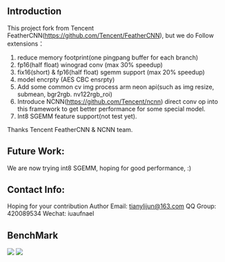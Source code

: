 ## Introduction

This project fork from Tencent FeatherCNN(https://github.com/Tencent/FeatherCNN), but we do Follow extensions：
1. reduce memory footprint(one pingpang buffer for each branch)
2. fp16(half float) winograd conv (max 30% speedup)
3. fix16(short) & fp16(half float) sgemm support (max 20% speedup)
4. model encrpty (AES CBC ensrpty)
5. Add some common cv img process arm neon api(such as img resize, submean, bgr2rgb. nv122rgb_roi)
6. Introduce NCNN(https://github.com/Tencent/ncnn) direct conv op into this framework to get better performance for some special model.
7. Int8 SGEMM feature support(not test yet).

Thanks Tencent FeatherCNN & NCNN team.

## Future Work:
We are now trying int8 SGEMM, hoping for good performance, :)



## Contact Info:
Hoping for your contribution
Author Email: tianylijun@163.com
QQ Group: 420089534
Wechat: iuaufnael

## BenchMark
<img src="https://raw.githubusercontent.com/tianylijun/FeatherCNNEx/master/benchmark/FeatherCNNExVSNCNN.jpeg">
<img src="https://raw.githubusercontent.com/tianylijun/FeatherCNNEx/master/benchmark/MeiZu_Benchmark.jpeg">
